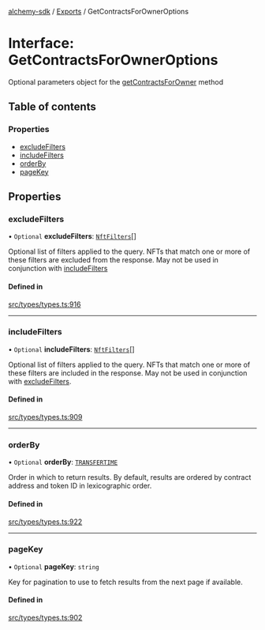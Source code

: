 [alchemy-sdk](../README.md) / [Exports](../modules.md) / GetContractsForOwnerOptions

# Interface: GetContractsForOwnerOptions

Optional parameters object for the [getContractsForOwner](../classes/NftNamespace.md#getcontractsforowner) method

## Table of contents

### Properties

- [excludeFilters](GetContractsForOwnerOptions.md#excludefilters)
- [includeFilters](GetContractsForOwnerOptions.md#includefilters)
- [orderBy](GetContractsForOwnerOptions.md#orderby)
- [pageKey](GetContractsForOwnerOptions.md#pagekey)

## Properties

### excludeFilters

• `Optional` **excludeFilters**: [`NftFilters`](../enums/NftFilters.md)[]

Optional list of filters applied to the query. NFTs that match one or more
of these filters are excluded from the response. May not be used in
conjunction with [includeFilters](GetContractsForOwnerOptions.md#includefilters)

#### Defined in

[src/types/types.ts:916](https://github.com/alchemyplatform/alchemy-sdk-js/blob/c023713/src/types/types.ts#L916)

___

### includeFilters

• `Optional` **includeFilters**: [`NftFilters`](../enums/NftFilters.md)[]

Optional list of filters applied to the query. NFTs that match one or more
of these filters are included in the response. May not be used in
conjunction with [excludeFilters](GetContractsForOwnerOptions.md#excludefilters).

#### Defined in

[src/types/types.ts:909](https://github.com/alchemyplatform/alchemy-sdk-js/blob/c023713/src/types/types.ts#L909)

___

### orderBy

• `Optional` **orderBy**: [`TRANSFERTIME`](../enums/NftOrdering.md#transfertime)

Order in which to return results. By default, results are ordered by
contract address and token ID in lexicographic order.

#### Defined in

[src/types/types.ts:922](https://github.com/alchemyplatform/alchemy-sdk-js/blob/c023713/src/types/types.ts#L922)

___

### pageKey

• `Optional` **pageKey**: `string`

Key for pagination to use to fetch results from the next page if available.

#### Defined in

[src/types/types.ts:902](https://github.com/alchemyplatform/alchemy-sdk-js/blob/c023713/src/types/types.ts#L902)

